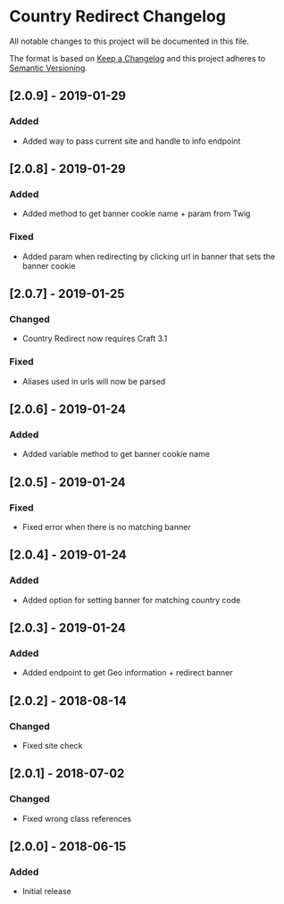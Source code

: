# Country Redirect Changelog

All notable changes to this project will be documented in this file.

The format is based on [Keep a Changelog](http://keepachangelog.com/) and this project adheres to [Semantic Versioning](http://semver.org/).

## [2.0.9] - 2019-01-29
### Added
- Added way to pass current site and handle to info endpoint

## [2.0.8] - 2019-01-29
### Added
- Added method to get banner cookie name + param from Twig 

### Fixed
- Added param when redirecting by clicking url in banner that sets the banner cookie

## [2.0.7] - 2019-01-25
### Changed
- Country Redirect now requires Craft 3.1

### Fixed
- Aliases used in urls will now be parsed 

## [2.0.6] - 2019-01-24
### Added
- Added variable method to get banner cookie name

## [2.0.5] - 2019-01-24
### Fixed
- Fixed error when there is no matching banner

## [2.0.4] - 2019-01-24
### Added
- Added option for setting banner for matching country code

## [2.0.3] - 2019-01-24
### Added
- Added endpoint to get Geo information + redirect banner

## [2.0.2] - 2018-08-14
### Changed
- Fixed site check

## [2.0.1] - 2018-07-02
### Changed
- Fixed wrong class references

## [2.0.0] - 2018-06-15
### Added
- Initial release
